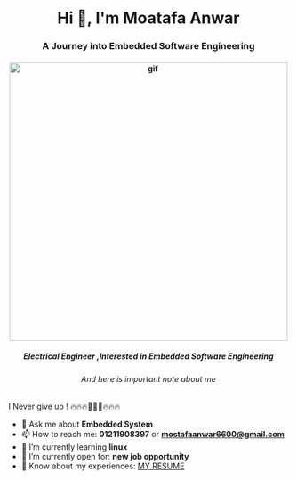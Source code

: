 <h1 align="center">Hi 👋, I'm Moatafa Anwar</h1>
<h3 align="center">A Journey into Embedded Software Engineering</h3>
<h4 align="center"><img src ="https://vivekvivian.files.wordpress.com/2020/05/blog_post_js.gif"  width="500px" alt="gif"/></h4>
<h5 align="center">Electrical Engineer ,Interested in Embedded Software Engineering                          </h5>
<h6 align="center">And here is important note about me                                 </h6>
<h7 align="center">I Never give up !                                                                         </h7>
<h8 align="center">🔥🔥🔥🚀🚀🚀🔥🔥🔥</h8>

- 💬 Ask me about **Embedded System** 
- 📫 How to reach me: **01211908397** or **mostafaanwar6600@gmail.com**
- 🌱 I’m currently learning **linux**
- 🤔 I’m currently open for: **new job opportunity**
- 📄 Know about my experiences: [MY RESUME](https://drive.google.com/file/d/1twR6ZVe2cUOr4h6YwFOfCbm5w143P6hN/view?usp=drive_link)
